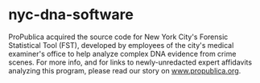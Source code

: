 # nyc-dna-software
ProPublica acquired the source code for New York City's Forensic Statistical Tool (FST), developed by employees of the city's medical examiner's office to help analyze complex DNA evidence from crime scenes.
For more info, and for links to newly-unredacted expert affidavits analyzing this program, please read our story on www.propublica.org. 
